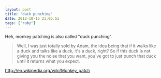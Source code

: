 ```yaml
---
layout: post
title: "duck punching"
date: 2012-10-15 21:06:51
tags: ["ruby"]
---
```


Heh, monkey patching is also called "duck punching".

<blockquote cite="http://www.ericdelabar.com/2008/05/metaprogramming-javascript.html">
Well, I was just totally sold by Adam, the idea being that if it walks like a
duck and talks like a duck, it's a duck, right? So if this duck is not giving
you the noise that you want, you've got to just punch that duck until it
returns what you expect.
</blockquote>

http://en.wikipedia.org/wiki/Monkey_patch
